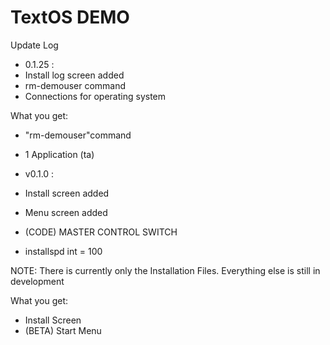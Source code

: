 # TextOS DEMO
Update Log

- 0.1.25 : 
- Install log screen added
- rm-demouser command
- Connections for operating system

What you get:
-  "rm-demouser"command
- 1 Application (ta)

- v0.1.0 :
- Install screen added
- Menu screen added 
- (CODE) MASTER CONTROL SWITCH
-  installspd int = 100

NOTE: There is currently only the Installation Files. Everything else is still in development

What you get:
- Install Screen
- (BETA) Start Menu


